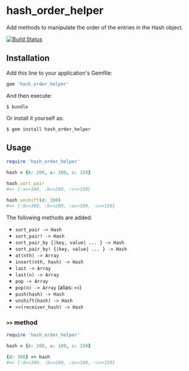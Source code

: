 # hash_order_helper

Add methods to manipulate the order of the entries in the Hash object.

[![Build Status](https://travis-ci.org/winebarrel/hash_order_helper.svg?branch=master)](https://travis-ci.org/winebarrel/hash_order_helper)

## Installation

Add this line to your application's Gemfile:

```ruby
gem 'hash_order_helper'
```

And then execute:

    $ bundle

Or install it yourself as:

    $ gem install hash_order_helper

## Usage

```ruby
require 'hash_order_helper'

hash = {b: 200, a: 100, c: 150}

hash.sort_pair
#=> {:a=>100, :b=>200, :c=>150}

hash.unshift(d: 300)
#=> {:d=>300, :b=>200, :a=>100, :c=>150}
```

The following methods are added:

* `sort_pair -> Hash`
* `sort_pair! -> Hash`
* `sort_pair_by {|key, value| ... } -> Hash`
* `sort_pair_by! {|key, value| ... } -> Hash`
* `at(nth) -> Array`
* `insert(nth, hash) -> Hash`
* `last -> Array`
* `last(n) -> Array`
* `pop -> Array`
* `pop(n) -> Array` (alias: `<<`)
* `push(hash) -> Hash`
* `unshift(hash) -> Hash`
* `>>(receiver_hash) -> Hash`

### `>>` method

```ruby
require 'hash_order_helper'

hash = {b: 200, a: 100, c: 150}

{d: 300} >> hash
#=> {:d=>300, :b=>200, :a=>100, :c=>150}
```

